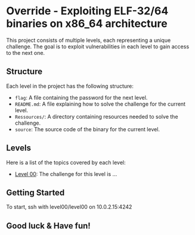 # Override - Exploiting ELF-32/64 binaries on x86_64 architecture

This project consists of multiple levels, each representing a unique challenge. The goal is to exploit vulnerabilities in each level to gain access to the next one.

## Structure

Each level in the project has the following structure:

- `flag`: A file containing the password for the next level.
- `README.md`: A file explaining how to solve the challenge for the current level.
- `Ressources/`: A directory containing resources needed to solve the challenge.
- `source`: The source code of the binary for the current level.

## Levels

Here is a list of the topics covered by each level:

- [Level 00](./level00/): The challenge for this level is ...

## Getting Started

To start, ssh with level00/level00 on 10.0.2.15:4242

## Good luck & Have fun!